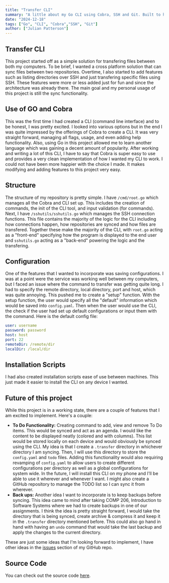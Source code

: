 ```yaml
---
title: "Transfer CLI"
summary: "A little about my Go CLI using Cobra, SSH and Git. Built to help me easily sync and transfer repositories over wifi for school / work."
date: "2024-12-18"
tags: ["Go", "CLI", "Cobra","SSH", "Git"]
author: ["Julian Patterson"]
---
```


## Transfer CLI
This project started off as a simple solution for transfering files between both my computers. To be brief, 
I wanted a cross platform solution that can sync files between two repositories. Overtime, I also started to add
features such as listing directories over SSH and just transfering specific files using SSH. These features were more or less
added just for fun and since the architecture was already there. The main goal and my personal usage of this project is still the 
sync functionality.

## Use of GO and Cobra
This was the first time I had created a CLI (command line interface) and to be honest, I was pretty excited.
I looked into various options but in the end I was quite impressed by the offerings of Cobra to create a CLI. 
It was very straight forward, managing all flags, usage, and even adding help functionality. Also, using Go in this project allowed me to learn
another language which was gaining a decent amount of popularity. After working and writing a lot of this CLI, I have to say that Cobra
is super easy to use and provides a very clean implementation of how I wanted my CLI to work. I could not have been more happier with the choice 
I made. It makes modifying and adding features to this project very easy. 

## Structure
The structure of my repository is pretty simple. I have `/cmd/root.go` which manages all the Cobra and CLI set up. This includes the creation of 
commands, the init of the CLI tool, and input validation (for commands). Next, I have `/sshutils/sshutils.go` which manages the SSH connection 
functions. This file contains the majority of the logic for the CLI including how connections happen, how repositories are synced and how files
are transfered. Together these make the majority of the CLI, with `root.go` acting as a "front-end" specifying how the program is displayed to the 
end user and `sshutils.go` acting as a "back-end" powering the logic and the transfering. 

## Configuration
One of the features that I wanted to incorporate was saving configurations. I was at a point were the service 
was working well between my computers, but I faced an issue where the command to transfer was getting quite long. 
I had to specify the remote directory, local directory, port and host, which was quite annoying. This pushed me to create a "setup" function. 
With the setup function, the user would specify all the "default" information which would be saved into `config.yaml`. Then when the user
would use the CLI, the check if the user had set up default configurations or input them with the command. Here is the default config file:
```yaml
user: username
password: password
host: host
port: 22
remoteDir: /remote/dir
localDir: /local/dir
```

## Installation Scripts
I had also created installation scripts ease of use between machines. This just made it easier to install the CLI on any device I wanted. 

## Future of this project
While this project is in a working state, there are a couple of features that I am excited to implement. Here's a couple: 
- **To Do Functionality:** Creating command to add, view and remove To Do items. This would be synced and act as an agenda. I would like 
the content to be displayed neatly (colored and with columns). This list would be stored locally on each device and would obviously be synced
using the CLI. My idea is that I create a `.transfer` directory in whichever directory I am syncing. Then, I will use this directory to store 
the `config.yaml` and `todo` files. Adding this functionality would also requiring revamping of `config.yaml` to allow users to create different
configurations per directory as well as a global configurations for system wide. In the future, I will install this CLI on my phone and I'll be able 
to use it wherever and whenever I want. I might also create a GitHub repository to manage the TODO list so I can sync it from wherever. 
-  **Back ups:** Another idea I want to incorporate is to keep backups before syncing. This idea came to mind after taking COMP 206, Introduction
to Software Systems where we had to create backups in one of our assignments. I think the idea is pretty straight forward, I would take the 
directory that is being synced, create archive & compress it and keep it in the `.transfer` directory mentioned before. This could also go hand in 
hand with having an `undo` command that would take the last backup and apply the changes to the current directory. 

These are just some ideas that I'm looking forward to implement, I have other ideas in the [issues](https://github.com/julian-patterson/transfer-cli/issues) section
of my GitHub repo.

## Source Code
You can check out the source code [here](https://github.com/julian-patterson/transfer-cli).
